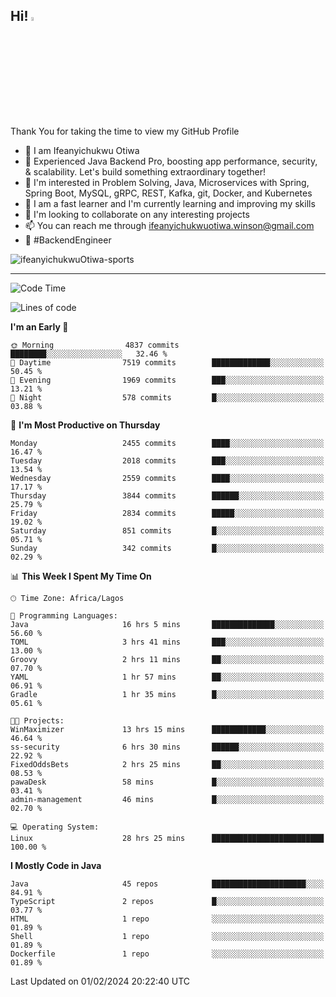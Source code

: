 <!-- BLOG-POST-LIST:START --><!-- BLOG-POST-LIST:END -->

## Hi! <img src="https://media.giphy.com/media/hvRJCLFzcasrR4ia7z/giphy.gif" width="4%"> 

Thank You for taking the time to view my GitHub Profile

- 👋 I am Ifeanyichukwu Otiwa
- 🚀 Experienced Java Backend Pro, boosting app performance, security, & scalability. Let's build something extraordinary together!
- 👀 I'm interested in Problem Solving, Java, Microservices with Spring, Spring Boot, MySQL, gRPC, REST, Kafka, git, Docker, and Kubernetes
- 🌱 I am a fast learner and I'm currently learning and improving my skills
- 💞️ I'm looking to collaborate on any interesting projects
- 📫 You can reach me through ifeanyichukwuotiwa.winson@gmail.com
- 🚀 #BackendEngineer

<p align="left" marginTop="10px"> <img src="https://komarev.com/ghpvc/?username=ifeanyichukwuOtiwa-sports&label=Profile%20views&color=0e75b6&style=for-the-badge" alt="ifeanyichukwuOtiwa-sports" /> </p>

***

<!--START_SECTION:waka-->
![Code Time](http://img.shields.io/badge/Code%20Time-2%2C191%20hrs%2047%20mins-blue)

![Lines of code](https://img.shields.io/badge/From%20Hello%20World%20I%27ve%20Written-4.8%20million%20lines%20of%20code-blue)

**I'm an Early 🐤** 

```text
🌞 Morning                4837 commits        ████████░░░░░░░░░░░░░░░░░   32.46 % 
🌆 Daytime                7519 commits        █████████████░░░░░░░░░░░░   50.45 % 
🌃 Evening                1969 commits        ███░░░░░░░░░░░░░░░░░░░░░░   13.21 % 
🌙 Night                  578 commits         █░░░░░░░░░░░░░░░░░░░░░░░░   03.88 % 
```
📅 **I'm Most Productive on Thursday** 

```text
Monday                   2455 commits        ████░░░░░░░░░░░░░░░░░░░░░   16.47 % 
Tuesday                  2018 commits        ███░░░░░░░░░░░░░░░░░░░░░░   13.54 % 
Wednesday                2559 commits        ████░░░░░░░░░░░░░░░░░░░░░   17.17 % 
Thursday                 3844 commits        ██████░░░░░░░░░░░░░░░░░░░   25.79 % 
Friday                   2834 commits        █████░░░░░░░░░░░░░░░░░░░░   19.02 % 
Saturday                 851 commits         █░░░░░░░░░░░░░░░░░░░░░░░░   05.71 % 
Sunday                   342 commits         █░░░░░░░░░░░░░░░░░░░░░░░░   02.29 % 
```


📊 **This Week I Spent My Time On** 

```text
🕑︎ Time Zone: Africa/Lagos

💬 Programming Languages: 
Java                     16 hrs 5 mins       ██████████████░░░░░░░░░░░   56.60 % 
TOML                     3 hrs 41 mins       ███░░░░░░░░░░░░░░░░░░░░░░   13.00 % 
Groovy                   2 hrs 11 mins       ██░░░░░░░░░░░░░░░░░░░░░░░   07.70 % 
YAML                     1 hr 57 mins        ██░░░░░░░░░░░░░░░░░░░░░░░   06.91 % 
Gradle                   1 hr 35 mins        █░░░░░░░░░░░░░░░░░░░░░░░░   05.61 % 

🐱‍💻 Projects: 
WinMaximizer             13 hrs 15 mins      ████████████░░░░░░░░░░░░░   46.64 % 
ss-security              6 hrs 30 mins       ██████░░░░░░░░░░░░░░░░░░░   22.92 % 
FixedOddsBets            2 hrs 25 mins       ██░░░░░░░░░░░░░░░░░░░░░░░   08.53 % 
pawaDesk                 58 mins             █░░░░░░░░░░░░░░░░░░░░░░░░   03.41 % 
admin-management         46 mins             █░░░░░░░░░░░░░░░░░░░░░░░░   02.70 % 

💻 Operating System: 
Linux                    28 hrs 25 mins      █████████████████████████   100.00 % 
```

**I Mostly Code in Java** 

```text
Java                     45 repos            █████████████████████░░░░   84.91 % 
TypeScript               2 repos             █░░░░░░░░░░░░░░░░░░░░░░░░   03.77 % 
HTML                     1 repo              ░░░░░░░░░░░░░░░░░░░░░░░░░   01.89 % 
Shell                    1 repo              ░░░░░░░░░░░░░░░░░░░░░░░░░   01.89 % 
Dockerfile               1 repo              ░░░░░░░░░░░░░░░░░░░░░░░░░   01.89 % 
```




 Last Updated on 01/02/2024 20:22:40 UTC
<!--END_SECTION:waka-->

<!--
<p align="center">
![trophy](https://github-profile-trophy.vercel.app/?username=ifeanyichukwuOtiwa-sports&theme=onedark) (https://github.com/ryo-ma/github-profile-trophy)
</p>
-->

<!---
ifeanyi-otiwa/ifeanyi-otiwa is a ✨ special ✨ repository because its `README.md` (this file) appears on your GitHub profile.
You can click the Preview link to take a look at your changes.
--->
